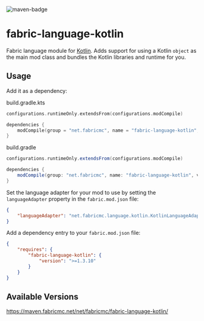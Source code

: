 ![maven-badge](https://img.shields.io/maven-metadata/v/https/maven.fabricmc.net/net/fabricmc/fabric-language-kotlin/maven-metadata.xml.svg?style=flat-square&logo=Kotlin)

# fabric-language-kotlin
Fabric language module for [Kotlin](https://kotlinlang.org/). Adds support for using a Kotlin `object` as the main mod class and bundles the Kotlin libraries and runtime for you.

## Usage
Add it as a dependency:

build.gradle.kts
```kotlin
configurations.runtimeOnly.extendsFrom(configurations.modCompile)

dependencies {
	modCompile(group = "net.fabricmc", name = "fabric-language-kotlin", version = "1.3.10-27")
}
```

build.gradle
```groovy
configurations.runtimeOnly.extendsFrom(configurations.modCompile)

dependencies {
	modCompile(group: "net.fabricmc", name: "fabric-language-kotlin", version: "1.3.10-27")
}
```

Set the language adapter for your mod to use by setting the `languageAdapter` property in the `fabric.mod.json` file:

```json
{
    "languageAdapter": "net.fabricmc.language.kotlin.KotlinLanguageAdapter"
}
```

Add a dependency entry to your `fabric.mod.json` file:

```json
{
	"requires": {
		"fabric-language-kotlin": {
			"version": ">=1.3.10"
		}
	}
}
```

## Available Versions

https://maven.fabricmc.net/net/fabricmc/fabric-language-kotlin/